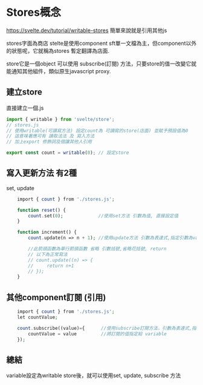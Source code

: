 # Stores概念
https://svelte.dev/tutorial/writable-stores
簡單來說就是引用其他js


stores字面為商店
stelte是使用component sft單一文檔為主，但component以外的狀態呢，它就稱為stores 暫定翻譯為店面.

store它是一個object
可以使用 subscribe(訂閱) 方法，只要store的值一改變它就能通知其他組件，類似原生javascript proxy.

## 建立store
直接建立一個.js
```js
import { writable } from 'svelte/store';
// stores.js
// 使用writable(可讀寫方法) 設定count為 可讀寫的store(店面) 並賦予預設值為0
// 這意味著應可有 讀取法法 及 寫入方法 
// 加上export 修飾詞及個讓其他人引用

export const count = writable(0); // 設定store
```


## 寫入更新方法 有2種
set, update
```php
    import { count } from './stores.js';

    function reset() {
        count.set(0);             //使用set方法 引數為值, 直接設定值
    }

    function increment() {
        count.update(n => n + 1); //使用update方法 引數為表達式,指定引數為value

        //此箭頭函數為單行箭頭函數 省略 引數括號,省略花括號, return
        // 以下為正常寫法
        // count.update((n) => {
        //     return n+1
        // });
    }
```

## 其他component訂閱 (引用)

```php
    import { count } from './stores.js';
    let countValue;

    count.subscribe((value)={      //使用subscribe訂閱方法，引數為表達式,指定引數為value
        countValue = value         //將訂閱的值指定給 variable
    });
```

## 總結
variable設定為writable store後，就可以使用set, update, subscribe 方法

